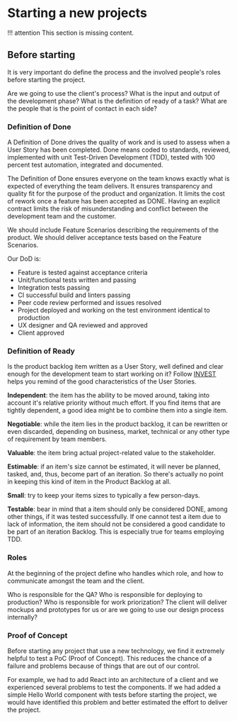# Starting a new projects

!!! attention
    This section is missing content.

## Before starting

It is very important do define the process and the involved people's roles before starting the project.

Are we going to use the client's process? What is the input and output of the development phase? What is the definition of ready of a task? What are the people that is the point of contact in each side?

### Definition of Done

A Definition of Done drives the quality of work and is used to assess when a User Story has been completed. Done means coded to standards, reviewed, implemented with unit Test-Driven Development (TDD), tested with 100 percent test automation, integrated and documented.

The Definition of Done ensures everyone on the team knows exactly what is expected of everything the team delivers. It ensures transparency and quality fit for the purpose of the product and organization. It limits the cost of rework once a feature has been accepted as DONE. Having an explicit contract limits the risk of misunderstanding and conflict between the development team and the customer.

We should include Feature Scenarios describing the requirements     of the product. We should deliver acceptance tests based on the Feature Scenarios.

Our DoD is:

* Feature is tested against acceptance criteria
* Unit/functional tests written and passing
* Integration tests passing
* CI successful build and linters passing
* Peer code review performed and issues resolved
* Project deployed and working on the test environment identical to production
* UX designer and QA reviewed and approved
* Client approved

### Definition of Ready

Is the product backlog item written as a User Story, well defined and clear enough for the development team to start working on it? Follow [INVEST](https://www.agilealliance.org/glossary/invest) helps you remind of the good characteristics of the User Stories.

**Independent**: the item has the ability to be moved around, taking into account it's relative priority without much effort. If you find items that are tightly dependent, a good idea might be to combine them into a single item.

**Negotiable**: while the item lies in the product backlog, it can be rewritten or even discarded, depending on business, market, technical or any other type of requirement by team members.

**Valuable**: the item bring actual project-related value to the stakeholder.

**Estimable**: if an item's size cannot be estimated, it will never be planned, tasked, and, thus, become part of an iteration. So there's actually no point in keeping this kind of item in the Product Backlog at all.

**Small**: try to keep your items sizes to typically a few person-days.

**Testable**: bear in mind that a item should only be considered DONE, among other things, if it was tested successfully. If one cannot test a item due to lack of information, the item should not be considered a good candidate to be part of an iteration Backlog. This is especially true for teams employing TDD.

### Roles

At the beginning of the project define who handles which role, and how to communicate amongst the team and the client.

Who is responsible for the QA? Who is responsible for deploying to production? Who is responsible for work priorization? The client will deliver mockups and prototypes for us or are we going to use our design process internally?

### Proof of Concept

Before starting any project that use a new technology, we find it extremely helpful to test a PoC (Proof of Concept). This reduces the chance of a failure and problems because of things that are out of our control.

For example, we had to add React into an architecture of a client and we experienced several problems to test the components. If we had added a simple Hello World component with tests before starting the project, we would have identified this problem and better estimated the effort to deliver the project.

